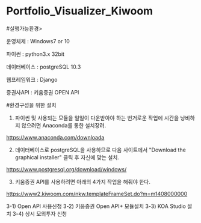 # Portfolio_Visualizer_Kiwoom

#실행가능환경>

운영체제 : Windows7 or 10

파이썬 : python3.x 32bit

데이터베이스 : postgreSQL 10.3

웹프레임워크 : Django

증권사API : 키움증권 OPEN API



#환경구성을 위한 설치

1. 파이썬 및 사용되는 모듈을 일일이 다운받아야 하는 번거로운 작업에 시간을 낭비하지 않으려면 Anaconda를 통한 설치장려.

https://www.anaconda.com/downloada


2. 데이터베이스로 postgreSQL을 사용하므로 다음 사이트에서 "Download the graphical installer" 클릭 후 자신에 맞는 설치.

https://www.postgresql.org/download/windows/


3. 키움증권 API를 사용하려면 아래의 4가지 작업을 해줘야 한다.

https://www2.kiwoom.com/nkw.templateFrameSet.do?m=m1408000000

3-1) Open API 사용신청
3-2) 키움증권 Open API+ 모듈설치
3-3) KOA Studio 설치
3-4) 상시 모의투자 신청
